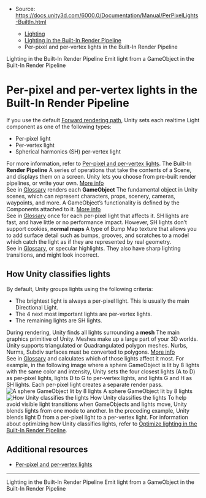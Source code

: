 * Source: https://docs.unity3d.com/6000.0/Documentation/Manual/PerPixelLights-BuiltIn.html

  * [Lighting](https://docs.unity3d.com/6000.0/Documentation/Manual/LightingOverview.html)
  * [Lighting in the Built-In Render Pipeline](https://docs.unity3d.com/6000.0/Documentation/Manual/lighting-birp.html)
  * Per-pixel and per-vertex lights in the Built-In Render Pipeline


[](https://docs.unity3d.com/6000.0/Documentation/Manual/lighting-birp.html)
Lighting in the Built-In Render Pipeline
[](https://docs.unity3d.com/6000.0/Documentation/Manual/lighting-emissive-materials.html)
Emit light from a GameObject in the Built-In Render Pipeline
# Per-pixel and per-vertex lights in the Built-In Render Pipeline
If you use the default [Forward rendering path](https://docs.unity3d.com/6000.0/Documentation/Manual/rendering-paths-introduction.html), Unity sets each realtime Light component as one of the following types:
  * Per-pixel light
  * Per-vertex light
  * Spherical harmonics (SH) per-vertex light


For more information, refer to [Per-pixel and per-vertex lights](https://docs.unity3d.com/6000.0/Documentation/Manual/PerPixelLights.html).
The Built-In **Render Pipeline** A series of operations that take the contents of a Scene, and displays them on a screen. Unity lets you choose from pre-built render pipelines, or write your own. [More info](https://docs.unity3d.com/6000.0/Documentation/Manual/render-pipelines.html)  
See in [Glossary](https://docs.unity3d.com/6000.0/Documentation/Manual/Glossary.html#Renderpipeline) renders each **GameObject** The fundamental object in Unity scenes, which can represent characters, props, scenery, cameras, waypoints, and more. A GameObject’s functionality is defined by the Components attached to it. [More info](https://docs.unity3d.com/6000.0/Documentation/Manual/class-GameObject.html)  
See in [Glossary](https://docs.unity3d.com/6000.0/Documentation/Manual/Glossary.html#GameObject) once for each per-pixel light that affects it.
SH lights are fast, and have little or no performance impact. However, SH lights don’t support cookies, **normal maps** A type of Bump Map texture that allows you to add surface detail such as bumps, grooves, and scratches to a model which catch the light as if they are represented by real geometry.  
See in [Glossary](https://docs.unity3d.com/6000.0/Documentation/Manual/Glossary.html#Normalmap), or specular highlights. They also have sharp lighting transitions, and might look incorrect.
## How Unity classifies lights
By default, Unity groups lights using the following criteria:
  * The brightest light is always a per-pixel light. This is usually the main Directional Light.
  * The 4 next most important lights are per-vertex lights.
  * The remaining lights are SH lights.


During rendering, Unity finds all lights surrounding a **mesh** The main graphics primitive of Unity. Meshes make up a large part of your 3D worlds. Unity supports triangulated or Quadrangulated polygon meshes. Nurbs, Nurms, Subdiv surfaces must be converted to polygons. [More info](https://docs.unity3d.com/6000.0/Documentation/Manual/mesh.html)  
See in [Glossary](https://docs.unity3d.com/6000.0/Documentation/Manual/Glossary.html#Mesh) and calculates which of those lights affect it most.
For example, in the following image where a sphere GameObject is lit by 8 lights with the same color and intensity, Unity sets the four closest lights (A to D) as per-pixel lights, lights D to G to per-vertex lights, and lights G and H as SH lights. Each per-pixel light creates a separate render pass.
![A sphere GameObject lit by 8 lights](https://docs.unity3d.com/6000.0/Documentation/uploads/Main/ForwardLightsExample.png) A sphere GameObject lit by 8 lights ![How Unity classifies the lights](https://docs.unity3d.com/6000.0/Documentation/uploads/Main/ForwardLightsClassify.png) How Unity classifies the lights
To help avoid visible light transitions when GameObjects and lights move, Unity blends lights from one mode to another. In the preceding example, Unity blends light D from a per-pixel light to a per-vertex light.
For information about optimizing how Unity classifies lights, refer to [Optimize lighting in the Built-In Render Pipeline](https://docs.unity3d.com/6000.0/Documentation/Manual/lighting-optimize-builtin.html).
## Additional resources
  * [Per-pixel and per-vertex lights](https://docs.unity3d.com/6000.0/Documentation/Manual/PerPixelLights.html)


* * *
[](https://docs.unity3d.com/6000.0/Documentation/Manual/lighting-birp.html)
Lighting in the Built-In Render Pipeline
[](https://docs.unity3d.com/6000.0/Documentation/Manual/lighting-emissive-materials.html)
Emit light from a GameObject in the Built-In Render Pipeline
